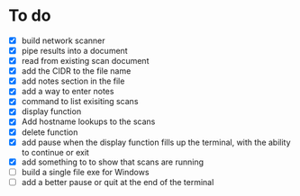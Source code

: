 # To do
- [x]  build network scanner
- [x]  pipe results into a document
- [x]  read from existing scan document
- [x]  add the CIDR to the file name
- [x]  add notes section in the file 
- [x]  add a way to enter notes
- [x]  command to list exisiting scans
- [x]  display function
- [x]  Add hostname lookups to the scans
- [x]  delete function
- [x]  add pause when the display function fills up the terminal, with the ability to continue or exit
- [x]  add something to to show that scans are running
- [ ]  build a single file exe for Windows
- [ ]  add a better pause or quit at the end of the terminal
